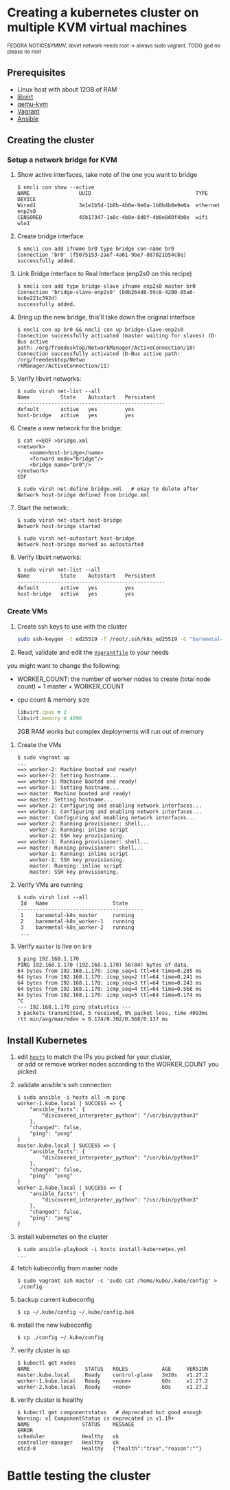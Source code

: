 # Creating a kubernetes cluster on multiple KVM virtual machines

<sup>FEDORA NOTICE&YMMV, libvirt network needs root -> always sudo vagrant, TODO god no please no root</sup>

## Prerequisites

- Linux host with about 12GB of RAM
- [libvirt](https://libvirt.org/)
- [qemu-kvm](https://www.qemu.org/)
- [Vagrant](https://www.vagrantup.com/)
- [Ansible](https://www.ansible.com/)

## Creating the cluster

### Setup a network bridge for KVM

1. Show active interfaces, take note of the one you want to bridge

    ```console
    $ nmcli con show --active
    NAME                UUID                                  TYPE      DEVICE
    Wired1              3e1e1b5d-1b0b-4b0e-9e0a-1b0b4b0e9e0a  ethernet  enp2s0
    CENSORED            45b17347-1a0c-4b0e-8d0f-4b0e8d0f4b0e  wifi      wlo1
    ```

1. Create bridge interface

    ```console
    $ nmcli con add ifname br0 type bridge con-name br0
    Connection 'br0' (f5075153-2aef-4a61-9be7-887021b54c8e) successfully added.
    ```

1. Link Bridge Interface to Real Interface (enp2s0 on this recipe)

    ```console
    $ nmcli con add type bridge-slave ifname enp2s0 master br0
    Connection 'bridge-slave-enp2s0' (b9b264d8-59c8-4200-85a6-bc6e221c392d)
    successfully added.
    ```

1. Bring up the new bridge, this'll take down the original interface

    ```console
    $ nmcli con up br0 && nmcli con up bridge-slave-enp2s0
    Connection successfully activated (master waiting for slaves) (D-Bus active
    path: /org/freedesktop/NetworkManager/ActiveConnection/10)
    Connection successfully activated (D-Bus active path: /org/freedesktop/Netwo
    rkManager/ActiveConnection/11)
    ```

1. Verify libvirt networks:

    ```console
    $ sudo virsh net-list --all
    Name          State    Autostart   Persistent
    ------------------------------------------------
    default       active   yes         yes
    host-bridge   active   yes         yes
    ```

1. Create a new network for the bridge:

    ```console
    $ cat <<EOF >bridge.xml
    <network>
        <name>host-bridge</name>
        <forward mode="bridge"/>
        <bridge name="br0"/>
    </network>
    EOF

    $ sudo virsh net-define bridge.xml   # okay to delete after
    Network host-bridge defined from bridge.xml
    ```

1. Start the network:

    ```console
    $ sudo virsh net-start host-bridge
    Network host-bridge started

    $ sudo virsh net-autostart host-bridge
    Network host-bridge marked as autostarted
    ```

1. Verify libvirt networks:

    ```console
    $ sudo virsh net-list --all
    Name          State    Autostart   Persistent
    ------------------------------------------------
    default       active   yes         yes
    host-bridge   active   yes         yes
    ```

### Create VMs

1. Create ssh keys to use with the cluster

    ```bash
    sudo ssh-keygen -t ed25519 -f /root/.ssh/k8s_ed25519 -C "baremetal-k8s"
    ```

1. Read, validate and edit the [`Vagrantfile`](./Vagrantfile) to your needs

you might want to change the following:

- WORKER_COUNT: the number of worker nodes to create (total node count)
= 1 master + WORKER_COUNT
- cpu count & memory size

    ```ruby
    libvirt.cpus = 2
    libvirt.memory = 4096
    ```

    2GB RAM works but complex deployments will run out of memory

1. Create the VMs

    ```console
    $ sudo vagrant up
    ...           
    ==> worker-2: Machine booted and ready!
    ==> worker-2: Setting hostname... 
    ==> worker-1: Machine booted and ready!
    ==> worker-1: Setting hostname... 
    ==> master: Machine booted and ready!
    ==> master: Setting hostname... 
    ==> worker-2: Configuring and enabling network interfaces... 
    ==> worker-1: Configuring and enabling network interfaces... 
    ==> master: Configuring and enabling network interfaces... 
    ==> worker-2: Running provisioner: shell... 
        worker-2: Running: inline script 
        worker-2: SSH key provisioning.
    ==> worker-1: Running provisioner: shell... 
    ==> master: Running provisioner: shell... 
        worker-1: Running: inline script 
        worker-1: SSH key provisioning.
        master: Running: inline script                  
        master: SSH key provisioning.
    ```

1. Verify VMs are running

    ```console
    $ sudo virsh list --all
     Id   Name                     State
    -----------------------------------------
     1    baremetal-k8s_master     running
     2    baremetal-k8s_worker-1   running
     3    baremetal-k8s_worker-2   running
     ...
    ```

1. Verify `master` is live on `br0`

    ```console
    $ ping 192.168.1.170
    PING 192.168.1.170 (192.168.1.170) 56(84) bytes of data.
    64 bytes from 192.168.1.170: icmp_seq=1 ttl=64 time=0.285 ms
    64 bytes from 192.168.1.170: icmp_seq=2 ttl=64 time=0.241 ms
    64 bytes from 192.168.1.170: icmp_seq=3 ttl=64 time=0.243 ms
    64 bytes from 192.168.1.170: icmp_seq=4 ttl=64 time=0.568 ms
    64 bytes from 192.168.1.170: icmp_seq=5 ttl=64 time=0.174 ms
    ^C
    --- 192.168.1.170 ping statistics ---
    5 packets transmitted, 5 received, 0% packet loss, time 4093ms
    rtt min/avg/max/mdev = 0.174/0.302/0.568/0.137 ms
    ```

## Install Kubernetes

1. edit [`hosts`](./hosts) to match the IPs you picked for your cluster,  
    or add or remove worker nodes according to the WORKER_COUNT you picked

1. validate ansible's ssh connection

    ```console
    $ sudo ansible -i hosts all -m ping
    worker-1.kube.local | SUCCESS => {
        "ansible_facts": {
            "discovered_interpreter_python": "/usr/bin/python3"
        },
        "changed": false,
        "ping": "pong"
    }
    master.kube.local | SUCCESS => {
        "ansible_facts": {
            "discovered_interpreter_python": "/usr/bin/python3"
        },
        "changed": false,
        "ping": "pong"
    }
    worker-2.kube.local | SUCCESS => {
        "ansible_facts": {
            "discovered_interpreter_python": "/usr/bin/python3"
        },
        "changed": false,
        "ping": "pong"
    }
    ```

1. install kubernetes on the cluster

    ```console
    $ sudo ansible-playbook -i hosts install-kubernetes.yml
    ...
    ```

1. fetch kubeconfig from master node

   ```console
   $ sudo vagrant ssh master -c 'sudo cat /home/kube/.kube/config' > ./config
   ```

1. backup current kubeconfig

    ```console
    $ cp ~/.kube/config ~/.kube/config.bak
    ```

1. install the new kubeconfig

    ```console
    $ cp ./config ~/.kube/config
    ```

1. verify cluster is up

    ```console
    $ kubectl get nodes
    NAME                  STATUS   ROLES           AGE     VERSION
    master.kube.local     Ready    control-plane   3m30s   v1.27.2
    worker-1.kube.local   Ready    <none>          60s     v1.27.2
    worker-2.kube.local   Ready    <none>          60s     v1.27.2
    ```

1. verify cluster is healthy

    ```console
    $ kubectl get componentstatus   # deprecated but good enough
    Warning: v1 ComponentStatus is deprecated in v1.19+
    NAME                 STATUS    MESSAGE                         ERROR
    scheduler            Healthy   ok                              
    controller-manager   Healthy   ok                              
    etcd-0               Healthy   {"health":"true","reason":""}  
    ```

# Battle testing the cluster
